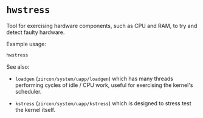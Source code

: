 # `hwstress`

Tool for exercising hardware components, such as CPU and RAM, to try and detect
faulty hardware.

Example usage:

```sh
hwstress
```

See also:

*  `loadgen` (`zircon/system/uapp/loadgen`) which has many threads performing
   cycles of idle / CPU work, useful for exercising the kernel's scheduler.

*  `kstress` (`zircon/system/uapp/kstress`) which is designed to stress test
   the kernel itself.
